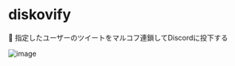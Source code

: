 # diskovify
🧠 指定したユーザーのツイートをマルコフ連鎖してDiscordに投下する

![image](https://user-images.githubusercontent.com/46530214/125179768-8142a900-e22c-11eb-8e38-59b75dad8c36.png)
